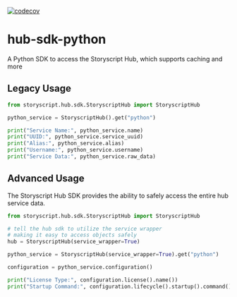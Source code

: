 [![codecov](https://codecov.io/gh/storyscript/hub-sdk-python/branch/master/graph/badge.svg)](https://codecov.io/gh/storyscript/hub-sdk-python)

# hub-sdk-python
A Python SDK to access the Storyscript Hub, which supports caching and more


## Legacy Usage
```python
from storyscript.hub.sdk.StoryscriptHub import StoryscriptHub

python_service = StoryscriptHub().get("python")

print("Service Name:", python_service.name)
print("UUID:", python_service.service_uuid)
print("Alias:", python_service.alias)
print("Username:", python_service.username)
print("Service Data:", python_service.raw_data)
```

## Advanced Usage
The Storyscript Hub SDK provides the ability to safely access the entire hub service data.
```python
from storyscript.hub.sdk.StoryscriptHub import StoryscriptHub

# tell the hub sdk to utilize the service wrapper 
# making it easy to access objects safely
hub = StoryscriptHub(service_wrapper=True)

python_service = StoryscriptHub(service_wrapper=True).get("python")

configuration = python_service.configuration()

print("License Type:", configuration.license().name())
print("Startup Command:", configuration.lifecycle().startup().command())
```